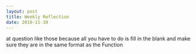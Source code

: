 ```yaml
---
layout: post
title: Weekly Reflection
date: 2018-11-30
---
```


at question like those because all you have to do is fill in the blank and make sure they are in the same format as the Function
